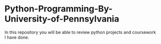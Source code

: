 # Python-Programming-By-University-of-Pennsylvania
In this repository you will be able to review python projects and coursework I have done.
